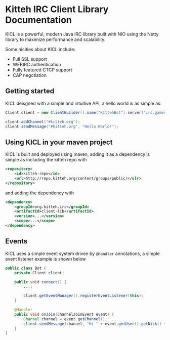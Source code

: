 # Kitteh IRC Client Library Documentation

KICL is a powerful, modern Java IRC library built with NIO 
using the Netty library to maximize performance and scalability.

Some nicities about KICL include:

* Full SSL support
* WEBIRC authentication
* Fully featured CTCP support
* CAP negotiation


## Getting started

KICL deisgned with a simple and intuitive API, 
a hello world is as simple as:

```java
Client client = new ClientBuilder().name("KittehBot").server("irc.gamesurge.net").build();

client.addChannel("#kitteh.org");
client.sendMessage("#kitteh.org", "Hello World!");
```


## Using KICL in your maven project

KICL is built and deployed using maven, adding it as a dependency is simple as
including the kitteh repo with

```xml
<repository>
    <id>kitteh-repo</id>
    <url>http://repo.kitteh.org/content/groups/public/</ulr>
</repository>
```

and adding the dependency with

```xml
<dependency>
    <groupId>org.kitteh.irc</groupId>
    <artifactId>client-lib</artifactId>
    <version>...</version>
    <scope>...</scope>
</dependency>
```

## Events

KICL uses a simple event system driven by ```@Handler``` annotations, a simple
event listener example is shown below

```java
public class Bot {
    private Client client;

    public void connect() {
        ...;

        client.getEventManager().registerEventListener(this);
    }

    @Handler
    public void onJoin(ChannelJoinEvent event) {
        Channel channel = event.getChannel();
        client.sendMessage(channel, "Hi " + event.getUser().getNick() + "!");
    }
}
```